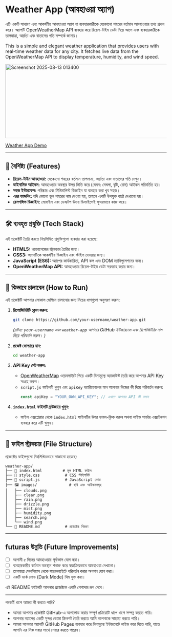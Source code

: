
# Weather App (আবহাওয়া অ্যাপ)

এটি একটি সাধারণ এবং আকর্ষণীয় আবহাওয়া অ্যাপ যা ব্যবহারকারীকে যেকোনো শহরের বর্তমান আবহাওয়ার তথ্য প্রদান করে। অ্যাপটি OpenWeatherMap API ব্যবহার করে রিয়েল-টাইম ডেটা নিয়ে আসে এবং ব্যবহারকারীকে তাপমাত্রা, আর্দ্রতা এবং বাতাসের গতি সম্পর্কে জানায়।

This is a simple and elegant weather application that provides users with real-time weather data for any city. It fetches live data from the OpenWeatherMap API to display temperature, humidity, and wind speed.


<img width="601" height="231" alt="Screenshot 2025-08-13 013400" src="https://github.com/user-attachments/assets/d6ebaf14-87bc-4430-80a9-489c2c2087e8" />



[Weather App Demo](https://weather-app-fawn-two-23.vercel.app/)

---

## 🌟 বৈশিষ্ট্য (Features)

- **রিয়েল-টাইম আবহাওয়া:** যেকোনো শহরের বর্তমান তাপমাত্রা, আর্দ্রতা এবং বাতাসের গতি দেখুন।
- **ডাইনামিক আইকন:** আবহাওয়ার অবস্থার উপর ভিত্তি করে (যেমন: মেঘলা, বৃষ্টি, রোদ) আইকন পরিবর্তিত হয়।
- **সহজ ইন্টারফেস:** পরিষ্কার এবং মিনিমালিস্ট ডিজাইন যা ব্যবহার করা খুব সহজ।
- **এরর হ্যান্ডলিং:** যদি কোনো ভুল শহরের নাম দেওয়া হয়, তাহলে একটি উপযুক্ত বার্তা দেখানো হয়।
- **রেসপন্সিভ ডিজাইন:** মোবাইল এবং ডেস্কটপ উভয় ডিভাইসেই সুন্দরভাবে কাজ করে।

---

## 🛠️ ব্যবহৃত প্রযুক্তি (Tech Stack)

এই প্রজেক্টটি তৈরি করতে নিম্নলিখিত প্রযুক্তিগুলো ব্যবহার করা হয়েছে:

- **HTML5:** ওয়েবপেজের স্ট্রাকচার তৈরির জন্য।
- **CSS3:** অ্যাপটিকে আকর্ষণীয় ডিজাইন এবং স্টাইল দেওয়ার জন্য।
- **JavaScript (ES6):** অ্যাপের কার্যকারিতা, API কল এবং DOM ম্যানিপুলেশনের জন্য।
- **OpenWeatherMap API:** আবহাওয়ার রিয়েল-টাইম ডেটা সরবরাহ করার জন্য।

---

## 🚀 কিভাবে চালাবেন (How to Run)

এই প্রজেক্টটি আপনার লোকাল মেশিনে চালানোর জন্য নিচের ধাপগুলো অনুসরণ করুন:

1.  **রিপোজিটরিটি ক্লোন করুন:**
    ```bash
    git clone https://github.com/your-username/weather-app.git
    ```
    *(দ্রষ্টব্য: `your-username` এবং `weather-app` আপনার GitHub ইউজারনেম এবং রিপোজিটরির নাম দিয়ে পরিবর্তন করুন। )*

2.  **প্রজেক্ট ফোল্ডারে যান:**
    ```bash
    cd weather-app
    ```

3.  **API Key সেট করুন:**
    -   [OpenWeatherMap](https://openweathermap.org/api ) ওয়েবসাইটে গিয়ে একটি বিনামূল্যে অ্যাকাউন্ট তৈরি করে আপনার API Key সংগ্রহ করুন।
    -   `script.js` ফাইলটি খুলুন এবং `apiKey` ভ্যারিয়েবলের মান আপনার নিজের কী দিয়ে পরিবর্তন করুন:
        ```javascript
        const apiKey = "YOUR_OWN_API_KEY"; // এখানে আপনার API কী বসান
        ```

4.  **`index.html` ফাইলটি ব্রাউজারে খুলুন:**
    -   ফাইল এক্সপ্লোরার থেকে `index.html` ফাইলটির উপর ডাবল-ক্লিক করুন অথবা লাইভ সার্ভার এক্সটেনশন ব্যবহার করে এটি খুলুন।

---

## 📂 ফাইল স্ট্রাকচার (File Structure)

প্রজেক্টের ফাইলগুলো নিম্নলিখিতভাবে সাজানো হয়েছে:

```
weather-app/
├── 📄 index.html         # মূল HTML ফাইল
├── 🎨 style.css           # CSS স্টাইলশিট
├── 📜 script.js           # JavaScript কোড
├── 🖼️ images/              # ছবি এবং আইকনসমূহ
│   ├── clouds.png
│   ├── clear.png
│   ├── rain.png
│   ├── drizzle.png
│   ├── mist.png
│   ├── humidity.png
│   ├── search.png
│   └── wind.png
└── 📖 README.md           # প্রজেক্টের বিবরণ
```

---

##  futuras উন্নতি (Future Improvements)

- [ ] আগামী ৫ দিনের আবহাওয়ার পূর্বাভাস যোগ করা।
- [ ] ব্যবহারকারীর বর্তমান অবস্থান শনাক্ত করে স্বয়ংক্রিয়ভাবে আবহাওয়া দেখানো।
- [ ] তাপমাত্রা সেলসিয়াস থেকে ফারেনহাইটে পরিবর্তন করার অপশন যোগ করা।
- [ ] একটি ডার্ক মোড (Dark Mode) থিম যুক্ত করা।

এই README ফাইলটি আপনার প্রজেক্টকে একটি পেশাদার রূপ দেবে।

---
পরবর্তী ধাপে আমরা কী করতে পারি?
*   আমরা আপনার প্রজেক্টটি GitHub-এ আপলোড করার সম্পূর্ণ প্রক্রিয়াটি ধাপে ধাপে সম্পন্ন করতে পারি।
*   আপনার অ্যাপের একটি সুন্দর ডেমো স্ক্রিনশট তৈরি করতে আমি আপনাকে সাহায্য করতে পারি।
*   আমরা আপনার অ্যাপটি GitHub Pages ব্যবহার করে বিনামূল্যে ইন্টারনেটে লাইভ করে দিতে পারি, যাতে আপনি এর লিঙ্ক সবার সাথে শেয়ার করতে পারেন।
